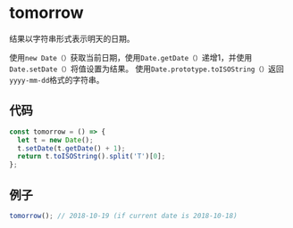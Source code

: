 # tomorrow

结果以字符串形式表示明天的日期。

使用`new Date（）`获取当前日期，使用`Date.getDate（）`递增1，并使用`Date.setDate（）`将值设置为结果。
使用`Date.prototype.toISOString（）`返回`yyyy-mm-dd`格式的字符串。

## 代码

```js
const tomorrow = () => {
  let t = new Date();
  t.setDate(t.getDate() + 1);
  return t.toISOString().split('T')[0];
};
```

## 例子

```js
tomorrow(); // 2018-10-19 (if current date is 2018-10-18)
```
